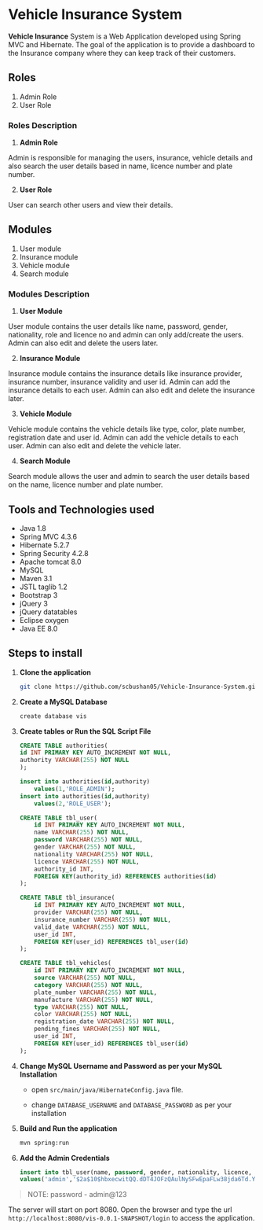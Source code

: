 # Vehicle Insurance System

__Vehicle Insurance__ System is a Web Application developed using Spring MVC and Hibernate. The goal of the application is to provide a dashboard to the Insurance company where they can keep track of their customers.

## Roles

1. Admin Role
2. User Role

### Roles Description 

1. **Admin Role**

Admin is responsible for managing the users, insurance, vehicle details and also search the user details based in name, licence number and plate number.

2. **User Role**

User can search other users and view their details.

## Modules

1. User module
2. Insurance module
3. Vehicle module
4. Search module

### Modules Description

1. **User Module**

User module contains the user details like name, password, gender, nationality, role and licence no and admin can only add/create the users. Admin can also edit and delete the users later.

2. **Insurance Module**

Insurance module contains the insurance details like insurance provider, insurance number, insurance validity and user id. Admin can add the insurance details to each user. Admin can also edit and delete the insurance later.

3. **Vehicle Module**

Vehicle module contains the vehicle details like type, color, plate number, registration date and user id. Admin can add the vehicle details to each user. Admin can also edit and delete the vehicle later.

4. **Search Module**

Search module allows the user and admin to search the user details based on the name, licence number and plate number. 

## Tools and Technologies used

* Java 1.8
* Spring MVC 4.3.6
* Hibernate 5.2.7
* Spring Security 4.2.8
* Apache tomcat 8.0
* MySQL
* Maven 3.1
* JSTL taglib 1.2
* Bootstrap 3
* jQuery 3
* jQuery datatables
* Eclipse oxygen
* Java EE 8.0

## Steps to install

1. **Clone the application**

	```bash
	git clone https://github.com/scbushan05/Vehicle-Insurance-System.git
	```

2. **Create a MySQL Database**

	```bash
	create database vis
	```

3. **Create tables or Run the SQL Script File**

	```sql
	CREATE TABLE authorities(
	id INT PRIMARY KEY AUTO_INCREMENT NOT NULL,
    authority VARCHAR(255) NOT NULL
	);

	insert into authorities(id,authority) 
		values(1,'ROLE_ADMIN');
	insert into authorities(id,authority) 
		values(2,'ROLE_USER');

	CREATE TABLE tbl_user(
		id INT PRIMARY KEY AUTO_INCREMENT NOT NULL,
	    name VARCHAR(255) NOT NULL,
	    password VARCHAR(255) NOT NULL,
	    gender VARCHAR(255) NOT NULL,
	    nationality VARCHAR(255) NOT NULL,
	    licence VARCHAR(255) NOT NULL,
	    authority_id INT,
	    FOREIGN KEY(authority_id) REFERENCES authorities(id)
	);
	
	CREATE TABLE tbl_insurance(
		id INT PRIMARY KEY AUTO_INCREMENT NOT NULL,
	    provider VARCHAR(255) NOT NULL,
	    insurance_number VARCHAR(255) NOT NULL,
	    valid_date VARCHAR(255) NOT NULL,
	    user_id INT,
	    FOREIGN KEY(user_id) REFERENCES tbl_user(id)
	);
	
	CREATE TABLE tbl_vehicles(
		id INT PRIMARY KEY AUTO_INCREMENT NOT NULL,
	    source VARCHAR(255) NOT NULL,
	    category VARCHAR(255) NOT NULL,
	    plate_number VARCHAR(255) NOT NULL,
	    manufacture VARCHAR(255) NOT NULL,
	    type VARCHAR(255) NOT NULL,
	    color VARCHAR(255) NOT NULL,
	    registration_date VARCHAR(255) NOT NULL,
	    pending_fines VARCHAR(255) NOT NULL,
	    user_id INT,
	    FOREIGN KEY(user_id) REFERENCES tbl_user(id)
	);
	```

4. **Change MySQL Username and Password as per your MySQL Installation**

	+ open `src/main/java/HibernateConfig.java` file.
	
	+ change `DATABASE_USERNAME` and `DATABASE_PASSWORD` as per your installation
	
5. **Build and Run the application**

	```bash
	mvn spring:run
	```
	
6. **Add the Admin Credentials**

	```sql
	insert into tbl_user(name, password, gender, nationality, licence, authority_id)
	values('admin','$2a$10$hbxecwitQQ.dDT4JOFzQAulNySFwEpaFLw38jda6Td.Y/cOiRzDFu','Male','Indian','LIC123',1);
	```

> NOTE: password - admin@123

The server will start on port 8080. Open the browser and type the url `http://localhost:8080/vis-0.0.1-SNAPSHOT/login` to access the application.
